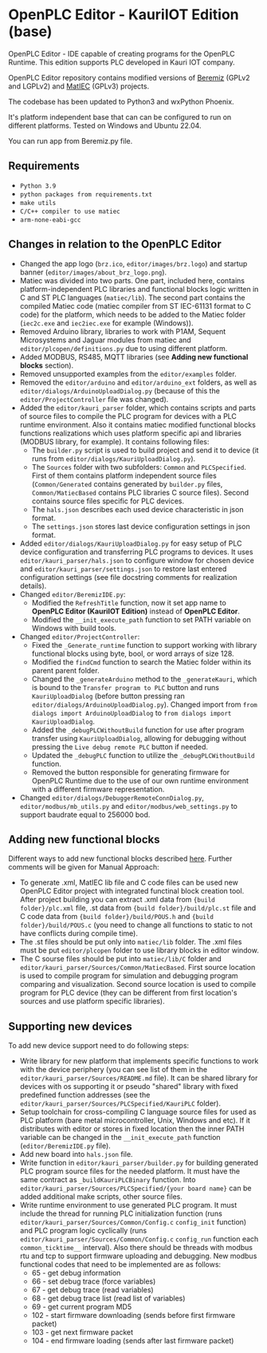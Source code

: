 # OpenPLC Editor - KauriIOT Edition (base)
OpenPLC Editor - IDE capable of creating programs for the OpenPLC Runtime. This edition supports PLC developed in Kauri IOT company.

OpenPLC Editor repository contains modified versions of [Beremiz](https://github.com/beremiz/beremiz) (GPLv2 and LGPLv2) and [MatIEC](https://github.com/beremiz/matiec) (GPLv3) projects.

The codebase has been updated to Python3 and wxPython Phoenix.

It's platform independent base that can can be configured to run on different platforms. Tested on Windows and Ubuntu 22.04.

You can run app from Beremiz.py file.

## Requirements
- `Python 3.9`
- `python packages from requirements.txt`
- `make utils`
- `C/C++ compiler to use matiec`
- `arm-none-eabi-gcc`

## Changes in relation to the OpenPLC Editor
- Changed the app logo (`brz.ico`, `editor/images/brz.logo`) and startup banner (`editor/images/about_brz_logo.png`).
- Matiec was divided into two parts. One part, included here, contains platform-independent PLC libraries and functional blocks logic written in C and ST PLC languages (`matiec/lib`). The second part contains the compiled Matiec code (matiec compiler from ST IEC-61131 format to C code) for the platform, which needs to be added to the Matiec folder (`iec2c.exe` and `iec2iec.exe` for example (Windows)).
- Removed Arduino library, libraries to work with P1AM, Sequent Microsystems and Jaguar modules from matiec and `editor/plcopen/definitions.py` due to using different platform.
- Added MODBUS, RS485, MQTT libraries (see **Adding new functional blocks** section).
- Removed unsupported examples from the `editor/examples` folder.
- Removed the `editor/arduino` and `editor/arduino_ext` folders, as well as `editor/dialogs/ArduinoUploadDialog.py` (because of this the `editor/ProjectController` file was changed).
- Added the `editor/kauri_parser` folder, which contains scripts and parts of source files to compile the PLC program for devices with a PLC runtime environment. Also it contains matiec modified functional blocks functions realizations which uses platform specific api and libraries (MODBUS library, for example). It contains following files:
    - The `builder.py` script is used to build project and send it to device (it runs from `editor/dialogs/KauriUploadDialog.py`).
    - The `Sources` folder with two subfolders: `Common` and `PLCSpecified`. First of them contains platform independent source files (`Common/Generated` contains generated by `builder.py` files, `Common/MatiecBased` contains PLC libraries C source files). Second contains source files specific for PLC devices.
    - The `hals.json` describes each used device characteristic in json format.
    - The `settings.json` stores last device configuration settings in json format.
- Added `editor/dialogs/KauriUploadDialog.py` for easy setup of PLC device configuration and transferring PLC programs to devices. It uses `editor/kauri_parser/hals.json` to configure window for chosen device and `editor/kauri_parser/settings.json` to restore last entered configuration settings (see file docstring comments for realization details).
- Changed `editor/BeremizIDE.py`:
    - Modified the `RefreshTitle` function, now it set app name to **OpenPLC Editor (KauriIOT Edition)** instead of **OpenPLC Editor**.
    - Modified the `__init_execute_path` function to set PATH variable on Windows with build tools.
- Changed `editor/ProjectController`:
    - Fixed the `_Generate_runtime` function to support working with library functional blocks using byte, bool, or word arrays of size 128.
    - Modified the `findCmd` function to search the Matiec folder within its parent parent folder.
    - Changed the `_generateArduino` method to the `_generateKauri`, which is bound to the `Transfer program to PLC` button and runs `KauriUploadDialog` (before button pressing ran `editor/dialogs/ArduinoUploadDialog.py`). Changed import from `from dialogs import ArduinoUploadDialog` to `from dialogs import KauriUploadDialog`.
    - Added the `_debugPLCWithoutBuild` function for use after program transfer using `KauriUploadDialog`, allowing for debugging without pressing the `Live debug remote PLC` button if needed.
    - Updated the `_debugPLC` function to utilize the `_debugPLCWithoutBuild` function.
    - Removed the button responsible for generating firmware for OpenPLC Runtime due to the use of our own runtime environment with a different firmware representation.
- Changed `editor/dialogs/DebuggerRemoteConnDialog.py`, `editor/modbus/mb_utils.py` and `editor/modbus/web_settings.py` to support baudrate equal to 256000 bod.

## Adding new functional blocks
Different ways to add new functional blocks described [here](https://autonomylogic.com/docs/3-3-adding-new-blocks-to-openplc-editors-library/). Further comments will be given for Manual Approach:
- To generate .xml, MatIEC lib file and C code files can be used new OpenPLC Editor project with integrated functinal block creation tool. After project building you can extract .xml data from `{build folder}/plc.xml` file, .st data from `{build folder}/build/plc.st` file and C code data from `{build folder}/build/POUS.h` and `{build folder}/build/POUS.c` (you need to change all functions to static to not have conflicts during compile time).
- The .st files should be put only into `matiec/lib` folder. The .xml files must be put `editor/plcopen` folder to use library blocks in editor window.
- The C sourse files should be put into `matiec/lib/C` folder and `editor/kauri_parser/Sources/Common/MatiecBased`. First source location is used to compile program for simulation and debugging program comparing and visualization. Second source location is used to compile program for PLC device (they can be different from first location's sources and use platform specific libraries).

## Supporting new devices
To add new device support need to do following steps:
- Write library for new platform that implements specific functions to work with the device periphery (you can see list of them in the `editor/kauri_parser/Sources/README.md` file). It can be shared library for devices with os supporting it or pseudo "shared" library with fixed predefined function addresses (see the `editor/kauri_parser/Sources/PLCSpecified/KauriPLC` folder).
- Setup toolchain for cross-compiling C language source files for used as PLC platform (bare metal microcontroller, Unix, Windows and etc). If it distributes with editor or stores in fixed location then the inner PATH variable can be changed in the `__init_execute_path` function (`editor/BeremizIDE.py` file).
- Add new board into `hals.json` file.
- Write function in `editor/kauri_parser/builder.py` for building generated PLC program source files for the needed platform. It must have the same contract as `_buildKauriPLCBinary` function. Into `editor/kauri_parser/Sources/PLCSpecified/{your board name}` can be added additional make scripts, other source files.
- Write runtime environment to use generated PLC program. It must include the thread for running PLC initialization function (runs `editor/kauri_parser/Sources/Common/Config.c` `config_init` function) and PLC program logic cyclically (runs `editor/kauri_parser/Sources/Common/Config.c` `config_run` function each `common_ticktime__` interval). Also there should be threads with modbus rtu and tcp to support firmware uploading and debugging. New modbus functional codes that need to be implemented are as follows:
    - 65 - get debug information
    - 66 - set debug trace (force variables)
    - 67 - get debug trace (read variables)
    - 68 - get debug trace list (read list of variables)
    - 69 - get current program MD5 
    - 102 - start firmware downloading (sends before first firmware packet)
    - 103 - get next firmware packet
    - 104 - end firmware loading (sends after last firmware packet)